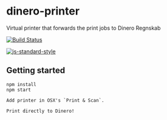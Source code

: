 # dinero-printer
Virtual printer that forwards the print jobs to Dinero Regnskab

[![Build Status](https://travis-ci.org/auchenberg/dinero-printer.svg?branch=master)](https://travis-ci.org/auchenberg/dinero-printer)

[![js-standard-style](https://cdn.rawgit.com/feross/standard/master/badge.svg)](https://github.com/feross/standard)


## Getting started

```
npm install
npm start

Add printer in OSX's `Print & Scan`.

Print directly to Dinero!
```

